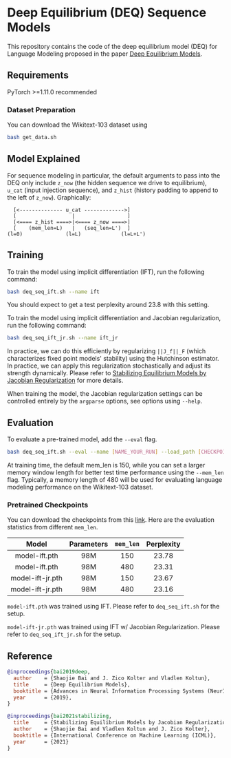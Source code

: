 # Deep Equilibrium (DEQ) Sequence Models

This repository contains the code of the deep equilibrium model (DEQ) for Language Modeling proposed in the paper [Deep Equilibrium Models](https://arxiv.org/abs/1909.01377).

## Requirements

PyTorch >=1.11.0 recommended

### Dataset Preparation

You can download the Wikitext-103 dataset using 
```bash
bash get_data.sh
```

## Model Explained

For sequence modeling in particular, the default arguments to pass into the DEQ only include `z_now` (the hidden sequence we drive to equilibrium), `u_cat` (input injection sequence), and `z_hist` (history padding to append to the left of `z_now`). Graphically:

```
  [<-------------- u_cat ------------->]
  [                  |                 ]         
  [<==== z_hist ====>|<==== z_now ====>]
  [    (mem_len=L)   |   (seq_len=L')  ]
(l=0)              (l=L)             (l=L+L')
```

## Training

To train the model using implicit differentiation (IFT), run the following command:
```sh
bash deq_seq_ift.sh --name ift
```
You should expect to get a test perplexity around 23.8 with this setting.

To train the model using implicit differentiation and Jacobian regularization, run the following command:
```sh
bash deq_seq_ift_jr.sh --name ift_jr
```

In practice, we can do this efficiently by regularizing `||J_f||_F` (which characterizes fixed point models' stability) using the Hutchinson estimator. In practice, we can apply this regularization stochastically and adjust its strength dynamically. Please refer to [Stabilizing Equilibrium Models by Jacobian Regularization](https://arxiv.org/abs/2106.14342) for more details.

When training the model, the Jacobian regularization settings can be controlled entirely by the `argparse` options, see options using `--help`.

## Evaluation

To evaluate a pre-trained model, add the `--eval` flag.

```bash
bash deq_seq_ift.sh --eval --name [NAME_YOUR_RUN] --load_path [CHECKPOINT_NAME].pth
```

At training time, the default mem_len is 150, while you can set a larger memory window length for better test time performance using the `--mem_len` flag. Typically, a memory length of 480 will be used for evaluating language modeling performance on the Wikitext-103 dataset.

### Pretrained Checkpoints

You can download the checkpoints from this [link](https://drive.google.com/drive/folders/1GmrgRu6Hr2ZczbenaBR6-wH_k4-tNCKA?usp=sharing). Here are the evaluation statistics from different `mem_len`.

| Model | Parameters | `mem_len` | Perplexity |
| :---: | :--------: | :-------: | :--------: |
| model-ift.pth    | 98M | 150 | 23.78 |
| model-ift.pth    | 98M | 480 | 23.31 |
| model-ift-jr.pth | 98M | 150 | 23.67 |
| model-ift-jr.pth | 98M | 480 | 23.16 |

`model-ift.pth` was trained using IFT. Please refer to `deq_seq_ift.sh` for the setup.

`model-ift-jr.pth` was trained using IFT w/ Jacobian Regularization. Please refer to `deq_seq_ift_jr.sh` for the setup.

## Reference

```bib
@inproceedings{bai2019deep,
  author    = {Shaojie Bai and J. Zico Kolter and Vladlen Koltun},
  title     = {Deep Equilibrium Models},
  booktitle = {Advances in Neural Information Processing Systems (NeurIPS)},
  year      = {2019},
}

@inproceedings{bai2021stabilizing,
  title     = {Stabilizing Equilibrium Models by Jacobian Regularization},
  author    = {Shaojie Bai and Vladlen Koltun and J. Zico Kolter},
  booktitle = {International Conference on Machine Learning (ICML)},
  year      = {2021}
}
```